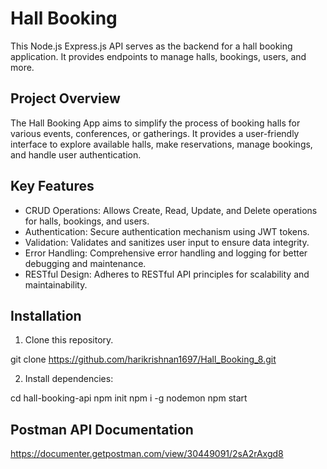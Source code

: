 
# Hall Booking

This Node.js Express.js API serves as the backend for a hall booking application. It provides endpoints to manage halls, bookings, users, and more.


## Project Overview

The Hall Booking App aims to simplify the process of booking halls for various events, conferences, or gatherings. It provides a user-friendly interface to explore available halls, make reservations, manage bookings, and handle user authentication.
## Key Features

* CRUD Operations: 
         Allows Create, Read, Update, and Delete operations for halls, bookings, and users.
* Authentication: Secure authentication mechanism using JWT tokens.
* Validation: Validates and sanitizes user input to ensure data integrity.
* Error Handling: Comprehensive error handling and logging for better debugging and maintenance.
* RESTful Design: Adheres to RESTful API principles for scalability and maintainability.
## Installation

1. Clone this repository.

git clone https://github.com/harikrishnan1697/Hall_Booking_8.git

2. Install dependencies:

 
cd hall-booking-api
npm init
npm i -g nodemon
npm start


## Postman API Documentation
https://documenter.getpostman.com/view/30449091/2sA2rAxgd8

